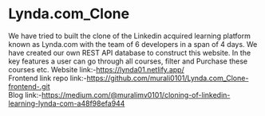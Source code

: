 # Lynda.com_Clone
We have tried to built the clone of the Linkedin acquired learning platform known as Lynda.com with the team of 6 developers in a span of 4 days. We have created our own REST API database to construct this website. In the key features a user can go through all courses, filter and Purchase these courses etc.
Website link:-https://lynda01.netlify.app/
<br>
Frontend link repo link:-https://github.com/murali0101/Lynda.com_Clone-frontend-.git
<br>
Blog link:-https://medium.com/@muralimv0101/cloning-of-linkedin-learning-lynda-com-a48f98efa944

